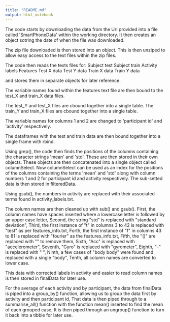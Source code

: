 ```yaml
---
title: "README.md"
output: html_notebook
---
```


The code starts by downloading the data from the Url provided into a file called 'SmartPhoneData' within the working directory.
It then creates an object sotring the date of when the file was downloaded.

The zip file downloaded is then stored into an object.
This is then unziped to allow easy access to the text files within the zip files.

The code then reads the texts files for:
    Subject test
    Subject train 
    Activity labels
    Features
    Test X data
    Test Y data
    Train X data
    Train Y data
  
  and stores them in separate objects for later reference.
  
The variable names found within the features text file are then bound to the test_X and train_X data files.

The test_Y and test_X files are cbound together into a single table.
The train_Y and train_X files are cbound together into a single table.

The variable names for columns 1 and 2 are changed to 'participant id' and 'activity' respectively.

The dataframes with the test and train data are then bound together into a single frame with rbind.

Using grep(), the code then finds the positions of the columns containing the character strings 'mean' and 'std'.
These are then stored in their own objects.
These objects are then concatenated into a single object called columnSelect.
Now columnSelect can be used as an index for the positions of the columns containing the terms 'mean' and 'std' along with column numbers 1 and 2 for participant id and activity respectively.
The sub-setted data is then stored in filteredData.

Using gsub(), the numbers in activity are replaced with their associated terms found in activity_labels.txt.

The column names are then cleaned up with sub() and gsub().
First, the column names have spaces inserted where a lowercase letter is followed by an upper case letter,
Second, the string "std" is replaced with "standard deviation",
Third, the first instance of "t" in columns 3 to 42 is replaced with "test" as per features_info.txt,
Forth, the first instance of "f" in columns 43 to 81 is replaced with "fourier" as the features_info.txt,
Fifth, the "()" are replaced with "" to remove them,
Sixth, "Acc" is replaced with "accelerometer",
Seventh, "Gyro" is replaced with "gyrometer",
Eighth, "-" is replaced with " ",
Ninth, a few cases of "body body" were found and replaced with a single "body",
Tenth, all column names are converted to lower case.

This data with corrected labels in activity and easier to read column names is then stored in finalData for later use.

For the average of each activity and by participant, the data from finalData is piped into a group_by() function, allowing us to group the data first by activity and then participant id,
That data is then piped through to a summarise_all() function with the function mean() inserted to find the mean of each grouped case,
It is then piped through an ungroup() function to turn it back into a tibble for later use.